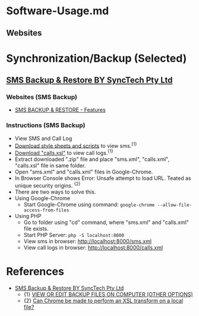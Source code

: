 # Software-Usage.md

## Websites

# Synchronization/Backup (Selected)

## [SMS Backup & Restore BY SyncTech Pty Ltd](https://play.google.com/store/apps/details?id=com.riteshsahu.SMSBackupRestore)

### Websites (SMS Backup)
* [SMS BACKUP & RESTORE - Features](https://www.synctech.com.au/sms-backup-restore/)

### Instructions (SMS Backup)
* View SMS and Call Log
* [Download style sheets and scripts](https://synctech.com.au/wp-content/uploads/2017/12/SMS_BR_XSL.zip) to view sms.<sup>{1}</sup>
* [Download "calls.xsl"](https://www.synctech.com.au/wp-content/uploads/2017/12/calls.xsl) to view call logs.<sup>{1}</sup>
* Extract downloaded ".zip" file and place "sms.xml", "calls.xml", "calls.xsl" file in same folder.
* Open "sms.xml" and "calls.xml" files in Google-Chrome.
* In Browser Console shows Error: Unsafe attempt to load URL. Teated as unique security origins. <sup>{2}</sup>
* There are two ways to solve this.
* Using Google-Chrome
  * Start Google-Chrome using command: `google-chrome --allow-file-access-from-files`
* Using PHP
  * Go to folder using "cd" command, where "sms.xml" and "calls.xml" file exists.
  * Start PHP Server: `php -S localhost:8000`
  * View sms in browser: [http://localhost:8000/sms.xml](http://localhost:8000/sms.xml)
  * View call logs in browser: [http://localhost:8000/calls.xml](http://localhost:8000/calls.xml)

# References

* [SMS Backup & Restore BY SyncTech Pty Ltd](https://play.google.com/store/apps/details?id=com.riteshsahu.SMSBackupRestore)
  * {1} [VIEW OR EDIT BACKUP FILES ON COMPUTER (OTHER OPTIONS)](https://www.synctech.com.au/sms-backup-restore/view-or-edit-backup-files-on-computer/)
  * {2} [Can Chrome be made to perform an XSL transform on a local file?](https://stackoverflow.com/questions/3828898/can-chrome-be-made-to-perform-an-xsl-transform-on-a-local-file)
